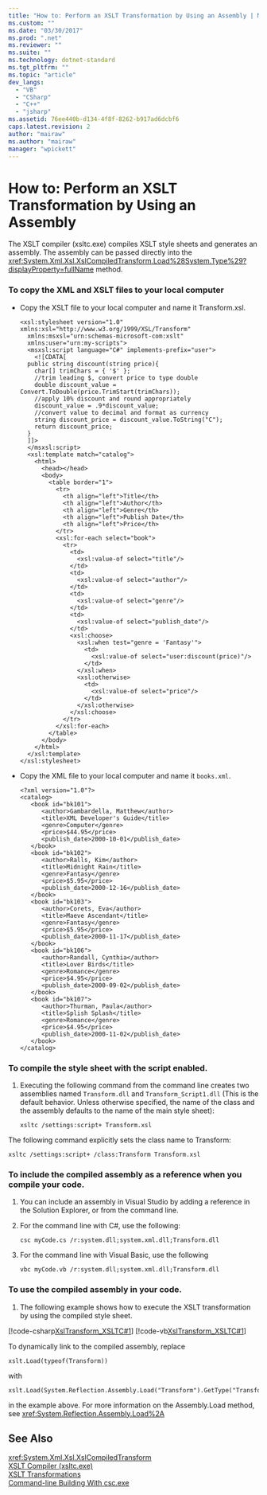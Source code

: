 ```yaml
---
title: "How to: Perform an XSLT Transformation by Using an Assembly | Microsoft Docs"
ms.custom: ""
ms.date: "03/30/2017"
ms.prod: ".net"
ms.reviewer: ""
ms.suite: ""
ms.technology: dotnet-standard
ms.tgt_pltfrm: ""
ms.topic: "article"
dev_langs: 
  - "VB"
  - "CSharp"
  - "C++"
  - "jsharp"
ms.assetid: 76ee440b-d134-4f8f-8262-b917ad6dcbf6
caps.latest.revision: 2
author: "mairaw"
ms.author: "mairaw"
manager: "wpickett"
---
```

# How to: Perform an XSLT Transformation by Using an Assembly
The XSLT compiler (xsltc.exe) compiles XSLT style sheets and generates an assembly. The assembly can be passed directly into the <xref:System.Xml.Xsl.XslCompiledTransform.Load%28System.Type%29?displayProperty=fullName> method.  
  
### To copy the XML and XSLT files to your local computer  
  
-   Copy the XSLT file to your local computer and name it Transform.xsl.  
  
    ```  
    <xsl:stylesheet version="1.0" xmlns:xsl="http://www.w3.org/1999/XSL/Transform"  
      xmlns:msxsl="urn:schemas-microsoft-com:xslt"  
      xmlns:user="urn:my-scripts">  
      <msxsl:script language="C#" implements-prefix="user">  
        <![CDATA[  
      public string discount(string price){  
        char[] trimChars = { '$' };  
        //trim leading $, convert price to type double  
        double discount_value = Convert.ToDouble(price.TrimStart(trimChars));  
        //apply 10% discount and round appropriately  
        discount_value = .9*discount_value;  
        //convert value to decimal and format as currency  
        string discount_price = discount_value.ToString("C");  
        return discount_price;  
      }  
      ]]>  
      </msxsl:script>  
      <xsl:template match="catalog">  
        <html>  
          <head></head>  
          <body>  
            <table border="1">  
              <tr>  
                <th align="left">Title</th>  
                <th align="left">Author</th>  
                <th align="left">Genre</th>  
                <th align="left">Publish Date</th>  
                <th align="left">Price</th>  
              </tr>  
              <xsl:for-each select="book">  
                <tr>  
                  <td>  
                    <xsl:value-of select="title"/>  
                  </td>  
                  <td>  
                    <xsl:value-of select="author"/>  
                  </td>  
                  <td>  
                    <xsl:value-of select="genre"/>  
                  </td>  
                  <td>  
                    <xsl:value-of select="publish_date"/>  
                  </td>  
                  <xsl:choose>  
                    <xsl:when test="genre = 'Fantasy'">  
                      <td>  
                        <xsl:value-of select="user:discount(price)"/>  
                      </td>  
                    </xsl:when>  
                    <xsl:otherwise>  
                      <td>  
                        <xsl:value-of select="price"/>  
                      </td>  
                    </xsl:otherwise>  
                  </xsl:choose>  
                </tr>  
              </xsl:for-each>  
            </table>  
          </body>  
        </html>  
      </xsl:template>  
    </xsl:stylesheet>  
    ```  
  
-   Copy the XML file to your local computer and name it `books.xml`.  
  
    ```  
    <?xml version="1.0"?>  
    <catalog>  
       <book id="bk101">  
          <author>Gambardella, Matthew</author>  
          <title>XML Developer's Guide</title>  
          <genre>Computer</genre>  
          <price>$44.95</price>  
          <publish_date>2000-10-01</publish_date>  
       </book>  
       <book id="bk102">  
          <author>Ralls, Kim</author>  
          <title>Midnight Rain</title>  
          <genre>Fantasy</genre>  
          <price>$5.95</price>  
          <publish_date>2000-12-16</publish_date>  
       </book>  
       <book id="bk103">  
          <author>Corets, Eva</author>  
          <title>Maeve Ascendant</title>  
          <genre>Fantasy</genre>  
          <price>$5.95</price>  
          <publish_date>2000-11-17</publish_date>  
       </book>  
       <book id="bk106">  
          <author>Randall, Cynthia</author>  
          <title>Lover Birds</title>  
          <genre>Romance</genre>  
          <price>$4.95</price>  
          <publish_date>2000-09-02</publish_date>  
       </book>  
       <book id="bk107">  
          <author>Thurman, Paula</author>  
          <title>Splish Splash</title>  
          <genre>Romance</genre>  
          <price>$4.95</price>  
          <publish_date>2000-11-02</publish_date>  
       </book>  
    </catalog>  
    ```  
  
### To compile the style sheet with the script enabled.  
  
1.  Executing the following command from the command line creates two assemblies named `Transform.dll` and `Transform_Script1.dll` (This is the default behavior. Unless otherwise specified, the name of the class and the assembly defaults to the name of the main style sheet):  
  
    ```  
    xsltc /settings:script+ Transform.xsl  
    ```  
  
 The following command explicitly sets the class name to Transform:  
  
```  
xsltc /settings:script+ /class:Transform Transform.xsl  
```  
  
### To include the compiled assembly as a reference when you compile your code.  
  
1.  You can include an assembly in Visual Studio by adding a reference in the Solution Explorer, or from the command line.  
  
2.  For the command line with C#, use the following:  
  
    ```  
    csc myCode.cs /r:system.dll;system.xml.dll;Transform.dll  
    ```  
  
3.  For the command line with Visual Basic, use the following  
  
    ```  
    vbc myCode.vb /r:system.dll;system.xml.dll;Transform.dll  
    ```  
  
### To use the compiled assembly in your code.  
  
1.  The following example shows how to execute the XSLT transformation by using the compiled style sheet.  
  
 [!code-csharp[XslTransform_XSLTC#1](../../../../samples/snippets/csharp/VS_Snippets_Data/XslTransform_XSLTC/CS/XslTransform_XSLTC.cs#1)]
 [!code-vb[XslTransform_XSLTC#1](../../../../samples/snippets/visualbasic/VS_Snippets_Data/XslTransform_XSLTC/VB/XslTransform_XSLTC.vb#1)]  
  
 To dynamically link to the compiled assembly, replace  
  
```  
xslt.Load(typeof(Transform))  
```  
  
 with  
  
```  
xslt.Load(System.Reflection.Assembly.Load("Transform").GetType("Transform"))  
```  
  
 in the example above. For more information on the Assembly.Load method, see <xref:System.Reflection.Assembly.Load%2A>  
  
## See Also  
 <xref:System.Xml.Xsl.XslCompiledTransform>   
 [XSLT Compiler (xsltc.exe)](../../../../docs/standard/data/xml/xslt-compiler-xsltc-exe.md)   
 [XSLT Transformations](../../../../docs/standard/data/xml/xslt-transformations.md)   
 [Command-line Building With csc.exe](~/docs/csharp/language-reference/compiler-options/command-line-building-with-csc-exe.md)